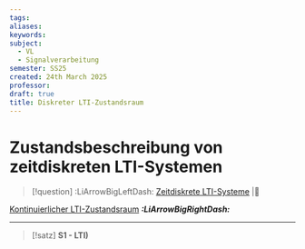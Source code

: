 ```yaml
---
tags: 
aliases: 
keywords: 
subject:
  - VL
  - Signalverarbeitung
semester: SS25
created: 24th March 2025
professor:
draft: true
title: Diskreter LTI-Zustandsraum
---
```


# Zustandsbeschreibung von zeitdiskreten LTI-Systemen

> [!question] :LiArrowBigLeftDash: [Zeitdiskrete LTI-Systeme](Zeitdiskrete%20LTI-Systeme.md) |📍

[Kontinuierlicher LTI-Zustandsraum](Kontinuierlicher%20LTI-Zustandsraum.md) ***:LiArrowBigRightDash:***

---

> [!satz] **S1 - LTI)** 